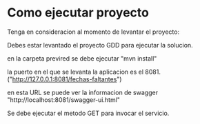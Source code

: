 # Como ejecutar proyecto

Tenga en consideracion al momento de levantar el proyecto:

Debes estar levantado el proyecto GDD para ejecutar la solucion.

en la carpeta previred se debe ejecutar "mvn install"

la puerto en el que se levanta la aplicacion es el 8081.("http://127.0.0.1:8081/fechas-faltantes")

en esta URL se puede ver la informacion de swagger "http://localhost:8081/swagger-ui.html"

Se debe ejecutar el metodo GET para invocar el servicio.
